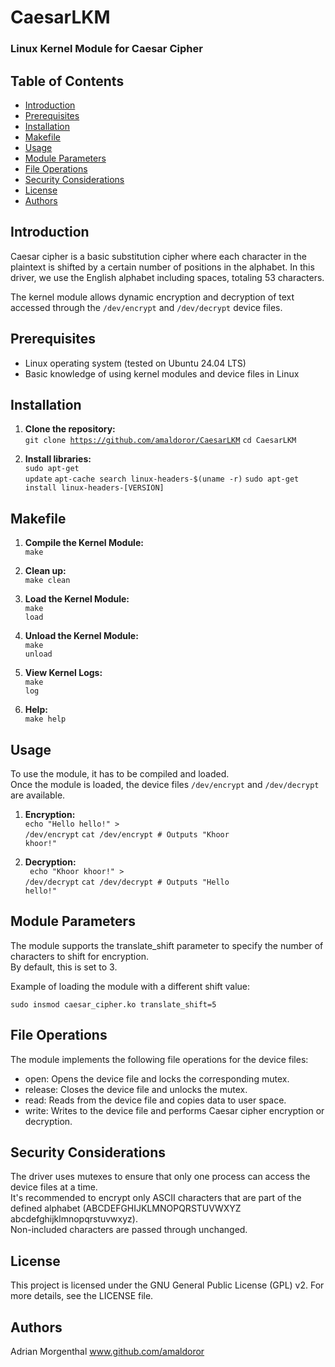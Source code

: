 
# CaesarLKM

### Linux Kernel Module for Caesar Cipher


## Table of Contents

- [Introduction](#introduction)
- [Prerequisites](#prerequisites)
- [Installation](#installation)
- [Makefile](#makefile)
- [Usage](#usage)
- [Module Parameters](#module-parameters)
- [File Operations](#file-operations)
- [Security Considerations](#security-considerations)
- [License](#license)
- [Authors](#authors)

## Introduction

Caesar cipher is a basic substitution cipher where each character in the plaintext is shifted by a certain number of positions in the alphabet. In this driver, we use the English alphabet including spaces, totaling 53 characters.

The kernel module allows dynamic encryption and decryption of text accessed through the <code>/dev/encrypt</code> and <code>/dev/decrypt</code> device files.

## Prerequisites

- Linux operating system (tested on Ubuntu 24.04 LTS)
- Basic knowledge of using kernel modules and device files in Linux

## Installation

1. **Clone the repository:** <br>
   <code>git clone https://github.com/amaldoror/CaesarLKM</code>
   <code>cd CaesarLKM</code>
   
2. **Install libraries:**<br>
   <code>sudo apt-get update</code>
   <code>apt-cache search linux-headers-$(uname -r)</code>
   <code>sudo apt-get install linux-headers-[VERSION]</code>

## Makefile

1. **Compile the Kernel Module:**<br>
   <code>make</code>
   
2. **Clean up:**<br>
   <code>make clean</code>

3. **Load the Kernel Module:**<br>
   <code>make load</code>
   
4. **Unload the Kernel Module:**<br>
   <code>make unload</code>
   
5. **View Kernel Logs:**<br>
   <code>make log</code>
   
6. **Help:**<br>
   <code>make help</code>

## Usage

To use the module, it has to be compiled and loaded.<br>
Once the module is loaded, the device files <code>/dev/encrypt</code> and <code>/dev/decrypt</code> are available.

1. **Encryption:**<br>
   <code>echo "Hello hello!" > /dev/encrypt</code>
   <code>cat /dev/encrypt  # Outputs "Khoor khoor!"</code>
    
2. **Decryption:**<br>
   <code>    echo "Khoor khoor!" > /dev/decrypt</code>
   <code>cat /dev/decrypt  # Outputs "Hello hello!"</code>
    
## Module Parameters

The module supports the translate_shift parameter to specify the number of characters to shift for encryption.<br>
By default, this is set to 3.

Example of loading the module with a different shift value:

   <code>sudo insmod caesar_cipher.ko translate_shift=5</code>
   
## File Operations

The module implements the following file operations for the device files:

   - open: Opens the device file and locks the corresponding mutex.
   - release: Closes the device file and unlocks the mutex.
   - read: Reads from the device file and copies data to user space.
   - write: Writes to the device file and performs Caesar cipher encryption or decryption.

## Security Considerations

The driver uses mutexes to ensure that only one process can access the device files at a time.<br>
It's recommended to encrypt only ASCII characters that are part of the defined alphabet (ABCDEFGHIJKLMNOPQRSTUVWXYZ abcdefghijklmnopqrstuvwxyz).<br>
Non-included characters are passed through unchanged.
   
## License

This project is licensed under the GNU General Public License (GPL) v2. For more details, see the LICENSE file.

## Authors

Adrian Morgenthal
<url>www.github.com/amaldoror</url>


